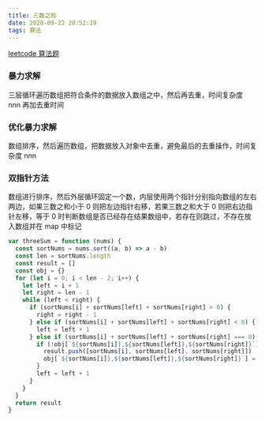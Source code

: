 ```yaml
---
title: 三数之和
date: 2020-09-22 20:52:19
tags: 算法
---
```


[leetcode 算法题](https://leetcode-cn.com/problems/3sum/)

### 暴力求解

三层循环遍历数组把符合条件的数据放入数组之中，然后再去重，时间复杂度 n*n*n 再加去重时间

### 优化暴力求解

数组排序，然后遍历数组，把数据放入对象中去重，避免最后的去重操作，时间复杂度 n*n*n

### 双指针方法

数组进行排序，然后外层循环固定一个数，内层使用两个指针分别指向数组的左右两边，如果三数之和小于 0 则把左边指针右移，若果三数之和大于 0 则把右边指针左移，等于 0 时判断数组是否已经存在结果数组中，若存在则跳过，不存在放入数组并在 map 中标记

```js
var threeSum = function (nums) {
  const sortNums = nums.sort((a, b) => a - b)
  const len = sortNums.length
  const result = []
  const obj = {}
  for (let i = 0; i < len - 2; i++) {
    let left = i + 1
    let right = len - 1
    while (left < right) {
      if (sortNums[i] + sortNums[left] + sortNums[right] > 0) {
        right = right - 1
      } else if (sortNums[i] + sortNums[left] + sortNums[right] < 0) {
        left = left + 1
      } else if (sortNums[i] + sortNums[left] + sortNums[right] === 0) {
        if (!obj[`${sortNums[i]},${sortNums[left]},${sortNums[right]}`]) {
          result.push([sortNums[i], sortNums[left], sortNums[right]])
          obj[`${sortNums[i]},${sortNums[left]},${sortNums[right]}`] = true
        }
        left = left + 1
      }
    }
  }
  return result
}
```
